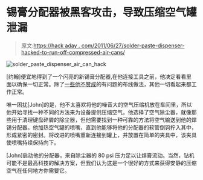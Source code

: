# 锡膏分配器被黑客攻击，导致压缩空气罐泄漏

> 原文:[https://hack aday . com/2011/06/27/solder-paste-dispenser-hacked-to-run-off-compressed-air-cans/](https://hackaday.com/2011/06/27/solder-paste-dispenser-hacked-to-run-off-compressed-air-cans/)

![solder_paste_dispenser_air_can_hack](../Images/8105d7ae1d0abf056577cea3861ed74f.png "solder_paste_dispenser_air_can_hack")

[约翰]便宜地得到了一个闪亮的新锡膏分配器,在他连接工具之前，他决定看看里面以确保一切正常。除了[一些他不赞成](http://johnsexploits.blogspot.com/2011/06/my-kh228-solder-paste-dispenser-part-1.html)的有问题的布线做法，其他一切看起来都工作正常。

唯一困扰[John]的是，他不太喜欢将他的噪音大的空气压缩机放在车间里，所以他开始寻找一种不同的方法来为设备提供压缩空气。他选择了空气除尘器，就像那些用于清理键盘碎屑的除尘器，但他需要找到一种可靠的方法将空气输送到他的焊锡分配器。他加热空气罐的喷嘴，直到他能够将他的分配器的软管倒钩拧入其中，形成紧密的密封。将改进的喷嘴重新连接到罐上，并放置在简单的夹具中，该夹具使喷嘴持续保持向下。

[John]启动他的分配器，来自除尘器的 80 psi 压力足以让焊膏流动。当然，钻机可能不是最高科技的解决方案，但我们认为这是一个很好的方式来获得安静的压缩空气在任何地方你需要它。
